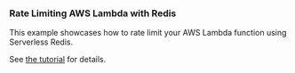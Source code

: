 ### Rate Limiting AWS Lambda with Redis

This example showcases how to rate limit your AWS Lambda function using Serverless Redis.

See [the tutorial](https://docs.upstash.com/tutorials/rate-limiting) for details.

